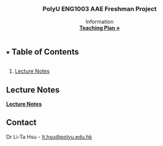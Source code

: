
<p align="center">

  <h3 align="center">PolyU ENG1003 AAE Freshman Project</h3>

  <p align="center">
    Information
    <br />
    <a href="LT HSU ENG1003 Teaching Plan 2021-22 S1.docx"><strong>Teaching Plan »</strong></a>
    <br />
  </p>
</p>



<!-- TABLE OF CONTENTS -->
<details open="open">
  <summary><h2 style="display: inline-block">Table of Contents</h2></summary>
  <ol>
    <li>
      <a href="#lecture-notes">Lecture Notes</a>
    </li>
  </ol>
</details>



<!-- Lecture Notes -->
## Lecture Notes
<a href="Lecture%20Notes/"><strong>Lecture Notes</strong></a>

<!-- CONTACT -->
## Contact
Dr Li-Ta Hsu -  lt.hsu@polyu.edu.hk






